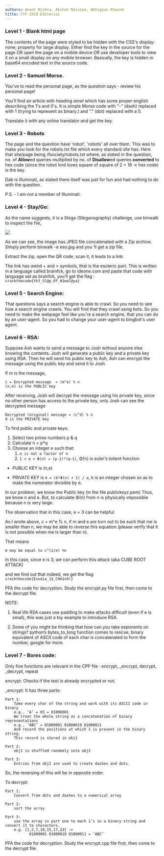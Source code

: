 ```yaml
---
authors: Anant Mishra, Akshat Malviya, Abhigyan Khaund
title: CTF 2019 Editorial
---
```


### Level 1 - Blank html page
The contents of the page were styled to be hidden with the CSS's
display: none;
property for large display. Either find the key in the source for the page OR open the page on a mobile device OR use developer tools to view it on a small display on any mobile browser. Basically, the key is hidden in base64 encoded text in the source code.


### Level 2 - Samuel Morse.
You've to read the personal page, as the question says - review his personal page!

You'll find an article with heading *amet* which has some proper english describing the 1's and 0's.
It is simple Morse code with "-" (dash) replaced with 1 (trying to represent as binary.) and "." (dot) replaced with a 0.

Translate it with any online translator and get the key.


### Level 3 - Robots
The page and the question have 'robot', 'robots' all over them. This was to make you look for the robots.txt file which every standard site has.
Here that site/page being /fsociety/robots.txt where, as stated in the question, no. of **Allow**ed queries multiplied by no. of **Disallow**ed queries **converted** to hex code (since the robot lord loves square of square of 2 = 16 -> hex code) is the key.

Dab is Illuminati, as stated there itself was just for fun and had nothing to do with the question.

P.S. - I am not a member of Illuminati.

### Level 4 - Stay/Go:

As the name suggests, it is a Stego (Steganography) challenge, use binwalk to inspect the file,

![](image.png)

As we can see, the image has JPEG file concatenated with a Zip archive.
Simply perform binwalk -e eso.jpg and you ‘ll get a zip file.

Extract the zip, open the QR code, scan it, it leads to a link.

The link has weird + and > symbols, that is the esoteric part. This is written in a language called brainfck, go to ideone.com and paste that code with language set as brainfck, you’ll get the flag : `crackthecode{th3_Sl@p_0f_H1mal@ya}`

### Level 5 - Search Engine:

That questions says a search engine is able to crawl. So you need to see how a search engine crawls. You will find that they crawl using bots. So you need to make the webpage feel like you're a search engine, that you can do by an user-agent. So you had to change your user-agent to bingbot's user agent.



### Level 6 - RSA:

Suppose Ash wants to send a message to Josh without anyone else knowing the contents.
Josh will generate a public key and a private key using RSA. Then he will send his public key to Ash, Ash can encrypt the message using the public key and send it to Josh. 

If m is the message,

	c = Encrypted message  = (m^e) % n
	(n,e) is the PUBLIC key

After receiving, Josh will decrypt the message using his private key, since no other person has access to the private key, only Josh can see the decrypted message

	Decrypted (original) message = (c^d) % n
	d is the PRIVATE key

To find public and private keys:

1. Select two prime numbers p & q
2. Calculate n = p\*q
3. Choose an integer e such that:
	1. `e is not a factor of n`
	2. `1 < e < Φ(n) = (p-1)*(q-1)`,
	Φ(n) is euler’s totient function

* PUBLIC KEY is (n,e)

* PRIVATE KEY is `d = (k*Φ(n) + 1) / e`, k is an integer chosen so as to make the numerator divisible by e.


In our problem, we know the Public key (in the file publickeyz.pem)
Thus, we know n and e. But, to calculate Φ(n) from n is physically impossible because n is very large.

The observation that in this case, e = 3 can be helpful.

As I wrote above, c = m^e % n, if m and e are turn out to be such that me is smaller than n, we may be able to reverse this equation (please verify that it is not possible when me  is larger than n).

That means
	
	m may be equal to c^(1/e) %n
	
In this case, since e is 3, we can perform this attack (aka CUBE ROOT ATTACK)

and we find out that indeed, we get the flag: `crackthecode{Exodia_1$_C0m1n9!}`

PFA the code for decryption. Study the encrypt.py file first, then come to the decrypt file.

NOTE:

1. Real life RSA cases use padding to make attacks difficult (even if e is small), this was just a toy example to introduce RSA.

2. Some of you might be thinking that how can you take exponents on strings? python’s bytes_to_long function comes to rescue, binary equivalent of ASCII code of each char is concatenated to form the number, google for more.


### Level 7 - Bores code:

Only five functions are relevant in the CPP file : encrypt, \_encrypt, decrypt, \_decrypt, repeat

encrypt:
	Checks if the text is already encrypted or not.

\_encrypt:
	It has three parts:

	Part 1:
		Take every char of the string and work with its ASCII code in binary
		e.g., ‘A’ = 65 = 01000001
		We treat the whole string as a concatenation of binary representations
		e.g., ‘ABC’ = 01000001 01000010 01000011
		And record the positions at which 1 is present in the binary string.
		This record is stored in obj1

	Part 2:
		obj1 is shuffled randomly into obj2
	
	Part 3:
		Entries from obj2 are used to create dashes and dots.

So, the reversing of this will be in opposite order.

To decrypt:

	Part 1:
		Convert from dots and dashes to a numerical array
	
	Part 2:
		sort the array

	Part 3:
		use the array in part one to mark 1’s in a binary string and convert it to characters.
		e.g. [1,2,7,10,15,17,23] ->
		       01000001 01000010 01000011 = ‘ABC’

PFA the code for decryption. Study the encrypt.cpp file first, then come to the decrypt file.

